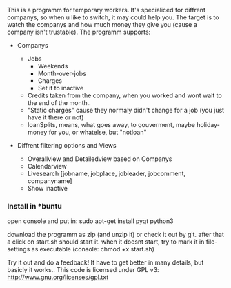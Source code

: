 This is a programm for temporary workers. It's specialiced for diffrent companys, so when u like to switch, it may could 
help you. The target is to watch the companys and how much money they give you (cause a company isn't trustable). The 
programm supports:
* Companys
   * Jobs
     * Weekends
     * Month-over-jobs
     * Charges
     * Set it to inactive
   * Credits taken from the company, when you worked and wont wait to the end of the month..
   * "Static charges" cause they normaly didn't change for a job (you just have it there or not)
   * loanSplits, means, what goes away, to gouverment, maybe holiday-money for you, or whatelse, but "notloan"

* Diffrent filtering options and Views
   * Overallview and Detailedview based on Companys
   * Calendarview
   * Livesearch [jobname, jobplace, jobleader, jobcomment, companyname]
   * Show inactive

<h3>Install in *buntu</h3>
open console and put in:
sudo apt-get install pyqt python3

download the programm as zip (and unzip it) or check it out by git. after that a click on start.sh 
should start it. when it doesnt start, try to mark it in file-settings as executable (console: chmod +x 
start.sh)

Try it out and do a feedback! It have to get better in many details, but basicly it works..
This code is licensed under GPL v3: http://www.gnu.org/licenses/gpl.txt
